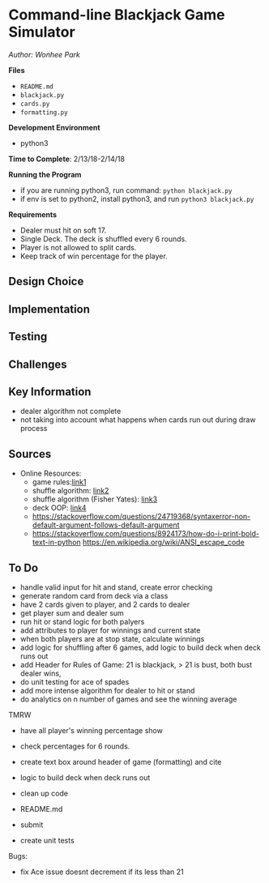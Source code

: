 # Command-line Blackjack Game Simulator

*Author: Wonhee Park*

**Files**
* ```README.md```
* ```blackjack.py```
* ```cards.py```
* ```formatting.py```

**Development Environment**
* python3

**Time to Complete**: 2/13/18-2/14/18

**Running the Program**
* if you are running python3, run command: ```python blackjack.py``` 
* if env is set to python2, install python3, and run ```python3 blackjack.py```

**Requirements**
* Dealer must hit on soft 17.
* Single Deck. The deck is shuffled every 6 rounds.
* Player is not allowed to split cards.
* Keep track of win percentage for the player.

## Design Choice


## Implementation


## Testing


## Challenges


## Key Information
- dealer algorithm not complete
- not taking into account what happens when cards run out during draw process

## Sources
* Online Resources:
	* game rules:[link1](http://www.blackjackinfo.com/blackjack-rules.php)
	* shuffle algorithm: [link2](https://www.programiz.com/python-programming/examples/shuffle-card)
	* shuffle algorithm (Fisher Yates): [link3](http://code.activestate.com/recipes/360461-fisher-yates-shuffle/)
	* deck OOP: [link4](https://www.youtube.com/watch?v=t8YkjDH86Y4)
	* https://stackoverflow.com/questions/24719368/syntaxerror-non-default-argument-follows-default-argument
	* https://stackoverflow.com/questions/8924173/how-do-i-print-bold-text-in-python
	https://en.wikipedia.org/wiki/ANSI_escape_code


## To Do
* handle valid input for hit and stand, create error checking
* generate random card from deck via a class
* have 2 cards given to player, and 2 cards to dealer
* get player sum and dealer sum 
* run hit or stand logic for both palyers
* add attributes to player for winnings and current state
* when both players are at stop state, calculate winnings
* add logic for shuffling after 6 games, add logic to build deck when deck runs out
* add Header for Rules of Game: 21 is blackjack, > 21 is bust, both bust dealer wins, 
* do unit testing for ace of spades 
* add more intense algorithm for dealer to hit or stand
* do analytics on n number of games and see the winning average 

TMRW
- have all player's winning percentage show
- check percentages for 6 rounds. 
- create text box around header of game (formatting) and cite 
- logic to build deck when deck runs out
- clean up code 
- README.md 
- submit

- create unit tests

Bugs:
- fix Ace issue doesnt decrement if its less than 21
